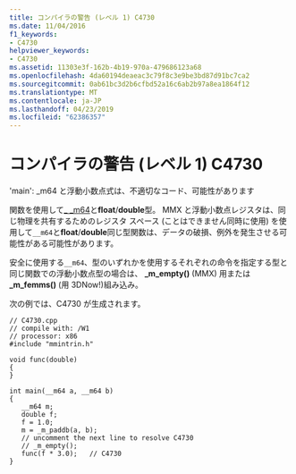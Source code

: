 ```yaml
---
title: コンパイラの警告 (レベル 1) C4730
ms.date: 11/04/2016
f1_keywords:
- C4730
helpviewer_keywords:
- C4730
ms.assetid: 11303e3f-162b-4b19-970a-479686123a68
ms.openlocfilehash: 4da60194deaeac3c79f8c3e9be3bd87d91bc7ca2
ms.sourcegitcommit: 0ab61bc3d2b6cfbd52a16c6ab2b97a8ea1864f12
ms.translationtype: MT
ms.contentlocale: ja-JP
ms.lasthandoff: 04/23/2019
ms.locfileid: "62386357"
---
```

# <a name="compiler-warning-level-1-c4730"></a>コンパイラの警告 (レベル 1) C4730

'main': _m64 と浮動小数点式は、不適切なコード、可能性があります

関数を使用して[_ _m64](../../cpp/m64.md)と**float**/**double**型。 MMX と浮動小数点レジスタは、同じ物理を共有するためのレジスタ スペース (ことはできません同時に使用) を使用して`__m64`と**float**/**double**同じ型関数は、データの破損、例外を発生させる可能性がある可能性があります。

安全に使用する`__m64`、型のいずれかを使用するそれぞれの命令を指定する型と同じ関数での浮動小数点型の場合は、 **_m_empty()** (MMX) 用または **_m_femms()** (用 3DNow!)組み込み。

次の例では、C4730 が生成されます。

```
// C4730.cpp
// compile with: /W1
// processor: x86
#include "mmintrin.h"

void func(double)
{
}

int main(__m64 a, __m64 b)
{
   __m64 m;
   double f;
   f = 1.0;
   m = _m_paddb(a, b);
   // uncomment the next line to resolve C4730
   // _m_empty();
   func(f * 3.0);   // C4730
}
```